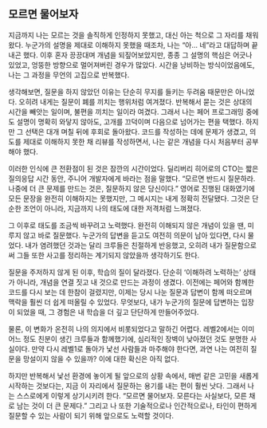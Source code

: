 ## 모르면 물어보자

지금까지 나는 모르는 것을 솔직하게 인정하지 못했고, 대신 아는 척으로 그 자리를 채워왔다. 누군가의 설명을 제대로 이해하지 못했을 때조차, 나는 “아… 네”라고 대답하며 끝내곤 했다. 이후 혼자 끙끙대며 개념을 되짚어보았지만, 종종 그 설명의 핵심은 어긋나 있었고, 엉뚱한 방향으로 멀어져버린 경우가 많았다. 시간을 낭비하는 방식이었음에도, 나는 그 과정을 무언의 고집으로 반복했다.

생각해보면, 질문을 하지 않았던 이유는 단순히 무지를 들키는 두려움 때문만은 아니었다. 오히려 내게는 질문이 폐를 끼치는 행위처럼 여겨졌다. 반복해서 묻는 것은 상대의 시간을 빼앗는 일이며, 불편을 끼치는 일이라 여겼다. 그래서 나는 페어 프로그래밍 중에도 설명이 명확히 와닿지 않아도, 고개를 끄덕이며 다음으로 넘어가는 편을 택했다. 하지만 그 선택은 대개 며칠 뒤에 후회로 돌아왔다. 코드를 작성하는 데에 문제가 생겼고, 의도를 제대로 이해하지 못한 채 리뷰를 작성하면서, 나는 같은 개념을 다시 처음부터 공부해야 했다.

이러한 인식에 큰 전환점이 된 것은 잠깐의 시간이었다. 딜리버리 히어로의 CTO는 짧은 질의응답 시간 동안, 주니어 개발자에게 바라는 점을 말했다. “모르면 반드시 질문하라. 나중에 더 큰 문제를 만드는 것은, 질문하지 않은 당신이다.” 영어로 진행된 대화였기에 모든 문장을 완전히 이해하지는 못했지만, 그 메시지는 내게 정확히 전달됐다. 그것은 단순한 조언이 아니라, 지금까지 나의 태도에 대한 저격처럼 느껴졌다.

그 이후로 태도를 조금씩 바꾸려고 노력했다. 완전히 이해되지 않은 개념이 있을 땐, 미루지 않고 바로 질문했다. 누군가의 답변을 듣고도 여전히 의문이 남아 있다면, 다시 물었다. 내가 염려했던 것과는 달리 크루들은 친절하게 반응했고, 오히려 내가 질문함으로써 그들 또한 사고를 정리하는 계기되지 않았을까 생각하기도 한다.

질문을 주저하지 않게 된 이후, 학습의 질이 달라졌다. 단순히 ‘이해하려 노력하는’ 상태가 아니라, 개념을 연결 짓고 내 것으로 만드는 과정이 생겼다. 이전에는 페어와 함께한 코드를 다시 보는 데 한참이 걸렸지만, 이제는 당시 나눈 질문과 답변이 함께 떠오르며 맥락을 훨씬 더 쉽게 떠올릴 수 있었다. 무엇보다, 내가 누군가의 질문에 답변하는 입장이 되었을 때, 그 경험은 내 학습을 더 깊고 단단하게 만들어주었다.

물론, 이 변화가 온전히  나의 의지에서 비롯되었다고 말하긴 어렵다. 레벨2에서는 이미 어느 정도 친분이 생긴 크루들과 함께했기에, 심리적인 장벽이 낮아졌던 것도 분명한 사실이다. 만약 다시 레벨1로 돌아가 낯선 사람들과 마주해야 한다면, 과연 나는 여전히 질문을 망설이지 않을 수 있을까? 이에 대한 확신은 아직 없다.

하지만 반복해서 낯선 환경에 놓이게 될 앞으로의 상황 속에서, 매번 같은 고민을 새롭게 시작하는 것보다는, 지금 이 자리에서 질문하는 용기를 내는 편이 훨씬 낫다. 그래서 나는 스스로에게 이렇게 상기시키려 한다.
“모르면 물어보자. 모른다는 사실보다, 모른 채로 남는 것이 더 큰 문제다.”
그리고 나 또한 기술적으로나 인간적으로나, 타인이 편하게 질문할 수 있는 사람이 되기 위해 앞으로도 노력할 것이다.
